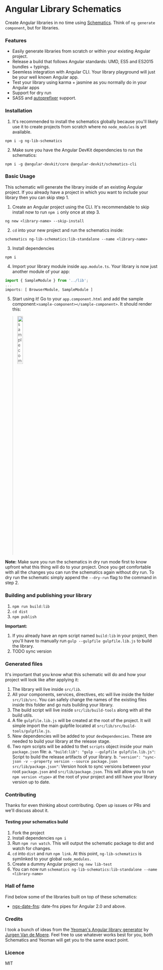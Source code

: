 # Angular Library Schematics

Create Angular libraries in no time using [Schematics](https://github.com/angular/devkit). Think of `ng generate component`, but for libraries.

### Features
* Easily generate libraries from scratch or within your existing Angular project. 
* Release a build that follows Angular standards: UMD, ES5 and ES2015 bundles + typings.
* Seemless integration with Angular CLI. Your library playground will just be your well known Angular app.
* Test your library using karma + jasmine as you normally do in your Angular apps
* Support for dry run
* SASS and [autoprefixer](https://github.com/postcss/autoprefixer) support.

### Installation
1. It's recommended to install the schematics globally because you'll likely use it to create projects from scratch where no `node_modules` is yet available.
```
npm i -g ng-lib-schematics
```

2. Make sure you have the Angular DevKit dependencies to run the schematics:
```
npm i -g @angular-devkit/core @angular-devkit/schematics-cli
```
 
### Basic Usage

This schematic will generate the library inside of an existing Angular project. If you already have a project in which you want to include your library then you can skip step 1.

1. Create an Angular project using the CLI. It's recommendable to skip install now to run `npm i` only once at step 3.
```
ng new <library-name> --skip-install
```

2. `cd` into your new project and run the schematics inside:
```
schematics ng-lib-schematics:lib-standalone --name <library-name>
```

3. Install dependencies
```
npm i
```

4. Import your library module inside `app.module.ts`. Your library is now just another module of your app:
```typescript
import { SampleModule } from '../lib';
...
imports: [ BrowserModule, SampleModule ]
```

5. Start using it! Go to your `app.component.html` and add the sample component:`<sample-component></sample-component>`. It should render this:
> <img src="https://image.ibb.co/ccwCXc/screenshot_localhost_4200_2018_02_26_10_59_58.png" alt="sample component rendering" width="20%">

**Note:** Make sure you run the schematics in dry run mode first to know upfront what this thing will do to your project. Once you get comfortable with all the changes you can run the schematics again without dry run. To dry run the schematic simply append the `--dry-run` flag to the command in step 2.

### Building and publishing your library

1. `npm run build:lib` 
2. `cd dist`
3. `npm publish`

**Important:** 
1. If you already have an npm script named `build:lib` in your project, then you'll have to manually run `gulp --gulpfile gulpfile.lib.js` to build the library.
2. TODO sync version

### Generated files

It's important that you know what this schematic will do and how your project will look like after applying it:

1. The library will live inside `src/lib`.
2. All your components, services, directives, etc will live inside the folder `src/lib/src`. You can safely change the names of the existing files inside this folder and go nuts building your library.
3. The build script will live inside `src/lib/build-tools` along with all the build utils.
4. A file `gulpfile.lib.js` will be created at the root of the project. It will simple import the main gulpfile located at `src/lib/src/build-tools/gulpfile.js`.
5. New dependencies will be added to your `devDependencies`. These are needed to build your library at the release stage.
6. Two npm scripts will be added to thet `scripts` object inside your main `package.json` file:
  a. `"build:lib": "gulp --gulpfile gulpfile.lib.js"`: Script to build the release artifacts of your library.
  b. `"version": "sync-json -v --property version --source package.json src/lib/package.json"`: Version hook to sync versions between your root `package.json` and `src/lib/package.json`. This will allow you to run `npm version <type>` at the root of your project and still have your library version up to date.

### Contributing

Thanks for even thinking about contributing. Open up issues or PRs and we'll discuss about it.

#### Testing your schematics build

1. Fork the project
2. Install dependencies `npm i`
3. Run `npm run watch`. This will output the schematic package to dist and watch for changes.
4. `cd` into `dist` and run `npm link`. At this point, `ng-lib-schematics` is symlinked to your global `node_modules.`
5. Create a dummy Angular project `ng new lib-test`
6. You can now run `schematics ng-lib-schematics:lib-standalone --name <library-name>`

### Hall of fame

Find below some of the libraries built on top of these schematics:

- [ngx-date-fns](https://github.com/joanllenas/ngx-date-fns): date-fns pipes for Angular 2.0 and above.

### Credits

I took a bunch of ideas from the [Yeoman's Angular library generator](https://github.com/jvandemo/generator-angular2-library) by [Jurgen Van de Moere](https://twitter.com/jvandemo). Feel free to use whatever works best for you, both Schematics and Yeoman will get you to the same exact point.

### Licence

MIT
